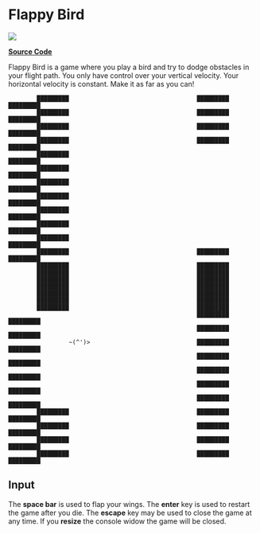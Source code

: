 # Flappy Bird

![](https://github.com/ZacharyPatten/dotnet-console-games/workflows/Flappy%20Bird%20Build/badge.svg)

**[Source Code](Program.cs)**

Flappy Bird is a game where you play a bird and try to dodge obstacles in your flight path. You only have control over your vertical velocity. Your horizontal velocity is constant. Make it as far as you can!

```
        █████████                                    █████████                                    █████████
        █████████                                    █████████                                    █████████
        █████████                                    █████████                                    █████████
        █████████                                    █████████                                    █████████
        █████████                                                                                 █████████
        █████████                                                                                 █████████
        █████████                                                                                 █████████
        █████████                                                                                 █████████
        █████████                                                                                 █████████
        █████████                                                                                 █████████
        █████████                                                                                 █████████
        █████████                                    █████████                                    █████████
        █████████                                    █████████
        █████████                                    █████████
        █████████                                    █████████
        █████████                                    █████████
        █████████                                    █████████
        █████████                                    █████████
        █████████                                    █████████
                                                     █████████                                    █████████
                                                     █████████                                    █████████
                 ~(^')>                              █████████                                    █████████
                                                     █████████                                    █████████
                                                     █████████                                    █████████
                                                     █████████                                    █████████
                                                     █████████                                    █████████
        █████████                                    █████████                                    █████████
        █████████                                    █████████                                    █████████
        █████████                                    █████████                                    █████████
        █████████                                    █████████                                    █████████
```

## Input

The **space bar** is used to flap your wings. The **enter** key is used to restart the game after you die. The **escape** key may be used to close the game at any time. If you **resize** the console widow the game will be closed.
